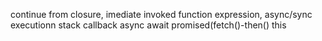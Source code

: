 continue from closure,
imediate invoked function expression,
async/sync
executionn stack
callback
async await
promised(fetch()-then()
this
